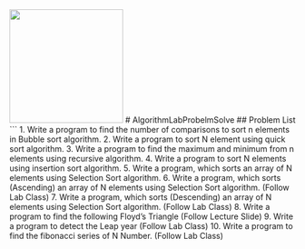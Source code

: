 <img src="https://upload.wikimedia.org/wikipedia/commons/thumb/1/18/ISO_C%2B%2B_Logo.svg/1067px-ISO_C%2B%2B_Logo.svg.png" width="200">
# AlgorithmLabProbelmSolve
## Problem List
```
1. Write a program to find the number of comparisons to sort n elements in
Bubble sort algorithm.
2. Write a program to sort N element using quick sort algorithm.
3. Write a program to find the maximum and minimum from n elements using
recursive algorithm.
4. Write a program to sort N elements using insertion sort algorithm.
5. Write a program, which sorts an array of N elements using Selection Sort
algorithm.
6. Write a program, which sorts (Ascending) an array of N elements using
Selection Sort algorithm. (Follow Lab Class)
7. Write a program, which sorts (Descending) an array of N elements using
Selection Sort algorithm. (Follow Lab Class)
8. Write a program to find the following Floyd’s Triangle (Follow Lecture
Slide)
9. Write a program to detect the Leap year (Follow Lab Class)
10. Write a program to find the fibonacci series of N Number. (Follow Lab
Class)

```